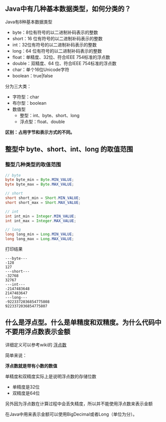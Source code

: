 <!--ts-->

<!--te-->

## Java中有几种基本数据类型，如何分类的？

Java有8种基本数据类型

- byte：8位有符号的以二进制补码表示的整数
- short：16 位有符号的以二进制补码表示的整数
- int：32位有符号的以二进制补码表示的整数
- long：64 位有符号的以二进制补码表示的整数
- float：单精度、32位、符合IEEE 754标准的浮点数
- double：双精度、64 位、符合IEEE 754标准的浮点数
- char：单个16位Unicode字符
- boolean：true|false

分为三大类：

- 字符型：char
- 布尔型：boolean
- 数值型
  - 整型：int、byte、short、long
  - 浮点型：float、double

**区别：占用字节和表示方式的不同。**

## 整型中 byte、short、int、long 的取值范围

### 整型几种类型的取值范围

```java
// byte
byte byte_min = Byte.MIN_VALUE;
byte byte_max = Byte.MAX_VALUE;

// short
short short_min = Short.MIN_VALUE;
short short_max = Short.MAX_VALUE;

// int
int int_min = Integer.MIN_VALUE;
int int_max = Integer.MAX_VALUE;

// long
long long_min = Long.MIN_VALUE;
long long_max = Long.MAX_VALUE;
```

打印结果

```
---byte---
-128
127
---short---
-32768
32767
---int---
-2147483648
2147483647
---long---
-9223372036854775808
9223372036854775807
```

## 什么是浮点型。什么是单精度和双精度。为什么代码中不要用浮点数表示金额

详细定义可以参考wiki的 [浮点数](https://zh.wikipedia.org/wiki/%E6%B5%AE%E7%82%B9%E6%95%B0)

简单来说：

**浮点数就是带有小数的数值**

单精度和双精度实际上是说明浮点数的存储位数

- 单精度是32位
- 双精度是64位

另外因为浮点数在计算过程中会丢失精度，所以并不能使用浮点数来表示金额

在Java中用来表示金额可以使用BigDecimal或者Long（单位为分）。





